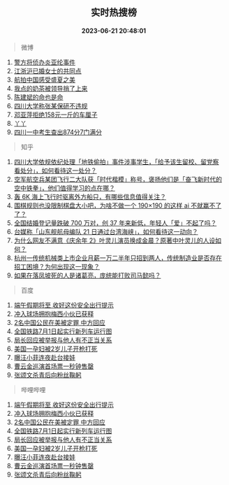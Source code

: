 <div align="center"><h2>实时热搜榜</h2><h4>2023-06-21 20:48:01</h4></div>

> 微博  

1. [警方将侦办炎亚纶事件](https://s.weibo.com/weibo?q=%23%E8%AD%A6%E6%96%B9%E5%B0%86%E4%BE%A6%E5%8A%9E%E7%82%8E%E4%BA%9A%E7%BA%B6%E4%BA%8B%E4%BB%B6%23&t=31&band_rank=1&Refer=top)<br />
2. [江浙沪已婚女士的共同点](https://s.weibo.com/weibo?q=%23%E6%B1%9F%E6%B5%99%E6%B2%AA%E5%B7%B2%E5%A9%9A%E5%A5%B3%E5%A3%AB%E7%9A%84%E5%85%B1%E5%90%8C%E7%82%B9%23&t=31&band_rank=2&Refer=top)<br />
3. [航拍中国感受盛夏之美](https://s.weibo.com/weibo?q=%23%E8%88%AA%E6%8B%8D%E4%B8%AD%E5%9B%BD%E6%84%9F%E5%8F%97%E7%9B%9B%E5%A4%8F%E4%B9%8B%E7%BE%8E%23&t=31&band_rank=3&Refer=top)<br />
4. [我点的奶茶被领导捎了上来](https://s.weibo.com/weibo?q=%23%E6%88%91%E7%82%B9%E7%9A%84%E5%A5%B6%E8%8C%B6%E8%A2%AB%E9%A2%86%E5%AF%BC%E6%8D%8E%E4%BA%86%E4%B8%8A%E6%9D%A5%23&t=31&band_rank=4&Refer=top)<br />
5. [陈建斌的命也是命](https://s.weibo.com/weibo?q=%23%E9%99%88%E5%BB%BA%E6%96%8C%E7%9A%84%E5%91%BD%E4%B9%9F%E6%98%AF%E5%91%BD%23&t=31&band_rank=5&Refer=top)<br />
6. [四川大学称张某保研不违规](https://s.weibo.com/weibo?q=%23%E5%9B%9B%E5%B7%9D%E5%A4%A7%E5%AD%A6%E7%A7%B0%E5%BC%A0%E6%9F%90%E4%BF%9D%E7%A0%94%E4%B8%8D%E8%BF%9D%E8%A7%84%23&t=31&band_rank=6&Refer=top)<br />
7. [邓亚萍拒绝158元一斤的车厘子](https://s.weibo.com/weibo?q=%23%E9%82%93%E4%BA%9A%E8%90%8D%E6%8B%92%E7%BB%9D158%E5%85%83%E4%B8%80%E6%96%A4%E7%9A%84%E8%BD%A6%E5%8E%98%E5%AD%90%23&t=31&band_rank=7&Refer=top)<br />
8. [丫丫](https://s.weibo.com/weibo?q=%E4%B8%AB%E4%B8%AB&t=31&band_rank=8&Refer=top)<br />
9. [四川一中考生查出874分7门满分](https://s.weibo.com/weibo?q=%23%E5%9B%9B%E5%B7%9D%E4%B8%80%E4%B8%AD%E8%80%83%E7%94%9F%E6%9F%A5%E5%87%BA874%E5%88%867%E9%97%A8%E6%BB%A1%E5%88%86%23&t=31&band_rank=9&Refer=top)<br />

> 知乎  

1. [四川大学依规依纪处理「地铁偷拍」事件涉事学生，「给予该生留校、留党察看处分」，如何看待这一处分？](https://www.zhihu.com/question/607827303)<br />
2. [空军航空兵某团飞行二大队获「时代楷模」称号，褒扬他们是「奋飞新时代的空中铁拳」，他们值得学习的点在哪？](https://www.zhihu.com/question/607609756)<br />
3. [轰 6K 海上飞行时驱离外方船只，有哪些信息值得关注？](https://www.zhihu.com/question/607773769)<br />
4. [围棋规则也没限制棋盘大小吧，为啥不做一个 190×190 的这样 ai 不就赢不了了？](https://www.zhihu.com/question/607265632)<br />
5. [全国结婚登记量跌破 700 万对，创 37 年来新低，年轻人「爱」不起了吗？](https://www.zhihu.com/theater/95345)<br />
6. [台媒称「山东舰航母编队 21 日通过台湾海峡」，如何看待这一动向？](https://www.zhihu.com/question/607809103)<br />
7. [为什么网友不满意《庆余年 2》叶灵儿演员换成金晨？原著中叶灵儿的人设如何？](https://www.zhihu.com/question/607597903)<br />
8. [杭州一传统机械类上市企业月薪一万二半年只招到两人，传统制造业是否存在招工困境？为何出现这一现象？](https://www.zhihu.com/question/607607659)<br />
9. [如果在落凤坡死的人是诸葛亮，庞统能打败司马懿吗？](https://www.zhihu.com/question/606962512)<br />

> 百度  

1. [端午假期将至 收好这份安全出行提示](https://www.baidu.com/s?wd=%E7%AB%AF%E5%8D%88%E5%81%87%E6%9C%9F%E5%B0%86%E8%87%B3+%E6%94%B6%E5%A5%BD%E8%BF%99%E4%BB%BD%E5%AE%89%E5%85%A8%E5%87%BA%E8%A1%8C%E6%8F%90%E7%A4%BA&sa=fyb_news&rsv_dl=fyb_news)<br />
2. [冲入球场拥抱梅西小伙已获释](https://www.baidu.com/s?wd=%E5%86%B2%E5%85%A5%E7%90%83%E5%9C%BA%E6%8B%A5%E6%8A%B1%E6%A2%85%E8%A5%BF%E5%B0%8F%E4%BC%99%E5%B7%B2%E8%8E%B7%E9%87%8A&sa=fyb_news&rsv_dl=fyb_news)<br />
3. [2名中国公民在美被定罪 中方回应](https://www.baidu.com/s?wd=2%E5%90%8D%E4%B8%AD%E5%9B%BD%E5%85%AC%E6%B0%91%E5%9C%A8%E7%BE%8E%E8%A2%AB%E5%AE%9A%E7%BD%AA+%E4%B8%AD%E6%96%B9%E5%9B%9E%E5%BA%94&sa=fyb_news&rsv_dl=fyb_news)<br />
4. [全国铁路7月1日起实行新列车运行图](https://www.baidu.com/s?wd=%E5%85%A8%E5%9B%BD%E9%93%81%E8%B7%AF7%E6%9C%881%E6%97%A5%E8%B5%B7%E5%AE%9E%E8%A1%8C%E6%96%B0%E5%88%97%E8%BD%A6%E8%BF%90%E8%A1%8C%E5%9B%BE&sa=fyb_news&rsv_dl=fyb_news)<br />
5. [局长回应被举报与他人有不正当关系](https://www.baidu.com/s?wd=%E5%B1%80%E9%95%BF%E5%9B%9E%E5%BA%94%E8%A2%AB%E4%B8%BE%E6%8A%A5%E4%B8%8E%E4%BB%96%E4%BA%BA%E6%9C%89%E4%B8%8D%E6%AD%A3%E5%BD%93%E5%85%B3%E7%B3%BB&sa=fyb_news&rsv_dl=fyb_news)<br />
6. [美国一孕妇被2岁儿子开枪打死](https://www.baidu.com/s?wd=%E7%BE%8E%E5%9B%BD%E4%B8%80%E5%AD%95%E5%A6%87%E8%A2%AB2%E5%B2%81%E5%84%BF%E5%AD%90%E5%BC%80%E6%9E%AA%E6%89%93%E6%AD%BB&sa=fyb_news&rsv_dl=fyb_news)<br />
7. [曝汪小菲连夜赴台接娃](https://www.baidu.com/s?wd=%E6%9B%9D%E6%B1%AA%E5%B0%8F%E8%8F%B2%E8%BF%9E%E5%A4%9C%E8%B5%B4%E5%8F%B0%E6%8E%A5%E5%A8%83&sa=fyb_news&rsv_dl=fyb_news)<br />
8. [曹云金巡演首场票一秒钟售罄](https://www.baidu.com/s?wd=%E6%9B%B9%E4%BA%91%E9%87%91%E5%B7%A1%E6%BC%94%E9%A6%96%E5%9C%BA%E7%A5%A8%E4%B8%80%E7%A7%92%E9%92%9F%E5%94%AE%E7%BD%84&sa=fyb_news&rsv_dl=fyb_news)<br />
9. [张颂文杀青后向粉丝鞠躬](https://www.baidu.com/s?wd=%E5%BC%A0%E9%A2%82%E6%96%87%E6%9D%80%E9%9D%92%E5%90%8E%E5%90%91%E7%B2%89%E4%B8%9D%E9%9E%A0%E8%BA%AC&sa=fyb_news&rsv_dl=fyb_news)<br />

> 哔哩哔哩  

1. [端午假期将至 收好这份安全出行提示](https://www.baidu.com/s?wd=%E7%AB%AF%E5%8D%88%E5%81%87%E6%9C%9F%E5%B0%86%E8%87%B3+%E6%94%B6%E5%A5%BD%E8%BF%99%E4%BB%BD%E5%AE%89%E5%85%A8%E5%87%BA%E8%A1%8C%E6%8F%90%E7%A4%BA&sa=fyb_news&rsv_dl=fyb_news)<br />
2. [冲入球场拥抱梅西小伙已获释](https://www.baidu.com/s?wd=%E5%86%B2%E5%85%A5%E7%90%83%E5%9C%BA%E6%8B%A5%E6%8A%B1%E6%A2%85%E8%A5%BF%E5%B0%8F%E4%BC%99%E5%B7%B2%E8%8E%B7%E9%87%8A&sa=fyb_news&rsv_dl=fyb_news)<br />
3. [2名中国公民在美被定罪 中方回应](https://www.baidu.com/s?wd=2%E5%90%8D%E4%B8%AD%E5%9B%BD%E5%85%AC%E6%B0%91%E5%9C%A8%E7%BE%8E%E8%A2%AB%E5%AE%9A%E7%BD%AA+%E4%B8%AD%E6%96%B9%E5%9B%9E%E5%BA%94&sa=fyb_news&rsv_dl=fyb_news)<br />
4. [全国铁路7月1日起实行新列车运行图](https://www.baidu.com/s?wd=%E5%85%A8%E5%9B%BD%E9%93%81%E8%B7%AF7%E6%9C%881%E6%97%A5%E8%B5%B7%E5%AE%9E%E8%A1%8C%E6%96%B0%E5%88%97%E8%BD%A6%E8%BF%90%E8%A1%8C%E5%9B%BE&sa=fyb_news&rsv_dl=fyb_news)<br />
5. [局长回应被举报与他人有不正当关系](https://www.baidu.com/s?wd=%E5%B1%80%E9%95%BF%E5%9B%9E%E5%BA%94%E8%A2%AB%E4%B8%BE%E6%8A%A5%E4%B8%8E%E4%BB%96%E4%BA%BA%E6%9C%89%E4%B8%8D%E6%AD%A3%E5%BD%93%E5%85%B3%E7%B3%BB&sa=fyb_news&rsv_dl=fyb_news)<br />
6. [美国一孕妇被2岁儿子开枪打死](https://www.baidu.com/s?wd=%E7%BE%8E%E5%9B%BD%E4%B8%80%E5%AD%95%E5%A6%87%E8%A2%AB2%E5%B2%81%E5%84%BF%E5%AD%90%E5%BC%80%E6%9E%AA%E6%89%93%E6%AD%BB&sa=fyb_news&rsv_dl=fyb_news)<br />
7. [曝汪小菲连夜赴台接娃](https://www.baidu.com/s?wd=%E6%9B%9D%E6%B1%AA%E5%B0%8F%E8%8F%B2%E8%BF%9E%E5%A4%9C%E8%B5%B4%E5%8F%B0%E6%8E%A5%E5%A8%83&sa=fyb_news&rsv_dl=fyb_news)<br />
8. [曹云金巡演首场票一秒钟售罄](https://www.baidu.com/s?wd=%E6%9B%B9%E4%BA%91%E9%87%91%E5%B7%A1%E6%BC%94%E9%A6%96%E5%9C%BA%E7%A5%A8%E4%B8%80%E7%A7%92%E9%92%9F%E5%94%AE%E7%BD%84&sa=fyb_news&rsv_dl=fyb_news)<br />
9. [张颂文杀青后向粉丝鞠躬](https://www.baidu.com/s?wd=%E5%BC%A0%E9%A2%82%E6%96%87%E6%9D%80%E9%9D%92%E5%90%8E%E5%90%91%E7%B2%89%E4%B8%9D%E9%9E%A0%E8%BA%AC&sa=fyb_news&rsv_dl=fyb_news)<br />
